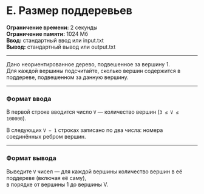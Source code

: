# E. Размер поддеревьев

**Ограничение времени:** 2 секунды  
**Ограничение памяти:** 1024 Мб  
**Ввод:** стандартный ввод или input.txt  
**Вывод:** стандартный вывод или output.txt

---

Дано неориентированное дерево, подвешенное за вершину 1.  
Для каждой вершины подсчитайте, сколько вершин содержится в поддереве, подвешенном за данную вершину.

---

### Формат ввода

В первой строке вводится число `V` — количество вершин (`3 ≤ V ≤ 100000`).

В следующих `V − 1` строках записано по два числа: номера соединённых ребром вершин.

---

### Формат вывода

Выведите `V` чисел — для каждой вершины количество вершин в её поддереве (включая её саму),  
в порядке от вершины 1 до вершины V.
